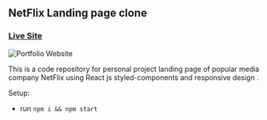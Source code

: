 ## NetFlix Landing page clone

### [Live Site](https://netflixcloneappsirajofcl.netlify.app/)

![Portfolio Website](https://raw.githubusercontent.com/sirajofcl/netflixclone/master/src/asset/page.png)

This is a code repository for personal project landing page of popular media company NetFlix using React js styled-components and responsive design .


Setup:
- run ```npm i && npm start```

## 

